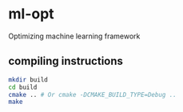 # ml-opt

Optimizing machine learning framework

## compiling instructions

```sh
mkdir build
cd build
cmake .. # Or cmake -DCMAKE_BUILD_TYPE=Debug ..
make
```

